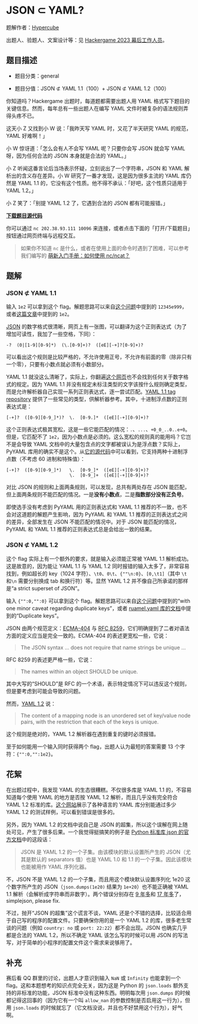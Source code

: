 # JSON ⊂ YAML?

题解作者：[Hypercube](https://0x01.me/)

出题人、验题人、文案设计等：见 [Hackergame 2023 幕后工作人员](../../credits.pdf)。

## 题目描述

- 题目分类：general

- 题目分值：JSON ⊄ YAML 1.1（100）+ JSON ⊄ YAML 1.2（100）

你知道吗？Hackergame 出题时，每道题都需要出题人用 YAML 格式写下题目的关键信息。然而，每年总有一些出题人在编写 YAML 文件时被复杂的语法规则弄得头疼不已。

这天小 Z 又找到小 W 说：「我昨天写 YAML 时，又花了半天研究 YAML 的规范，YAML 好难啊！」

小 W 惊讶道：「怎么会有人不会写 YAML 呢？只要你会写 JSON 就会写 YAML 呀，因为任何合法的 JSON 本身就是合法的 YAML。」

小 Z 听闻这番言论后当场表示怀疑，立刻说出了一个字符串，JSON 和 YAML 解析出的含义存在差异。小 W 研究了一番才发现，这是因为很多主流的 YAML 库仍然是 YAML 1.1 的，它没有这个性质。他不得不承认：「好吧，这个性质只适用于 YAML 1.2。」

小 Z 笑了：「别提 YAML 1.2 了，它遇到合法的 JSON 都有可能报错。」

**[下载题目源代码](files/yaml_vs_json.py)**

你可以通过 `nc 202.38.93.111 10096` 来连接，或者点击下面的「打开/下载题目」按钮通过网页终端与远程交互。

> 如果你不知道 `nc` 是什么，或者在使用上面的命令时遇到了困难，可以参考我们编写的 [萌新入门手册：如何使用 nc/ncat？](https://lug.ustc.edu.cn/planet/2019/09/how-to-use-nc/)

## 题解

### JSON ⊄ YAML 1.1

输入 `1e2` 可以拿到这个 flag。解题思路可以来自[这个问题](https://stackoverflow.com/questions/21584985/what-valid-json-files-are-not-valid-yaml-1-1-files)中提到的 `12345e999`，或者[这篇文章](https://john-millikin.com/json-is-not-a-yaml-subset)中提到的 `1e2`。

[JSON](https://www.json.org/json-zh.html) 的数字格式很清晰，网页上有一张图，可以翻译为这个正则表达式（为了增加可读性，我加了一些空格，下同）：

```regex
-?  (0|[1-9][0-9]*)  (\.[0-9]+)?  ([eE][-+]?[0-9]+)?
```

可以看出这个规则是比较严格的，不允许使用正号，不允许有前面的零（除非只有一个零），只要有小数点就必须有小数部分。

YAML 1.1 就没这么清晰了，实际上，你翻遍[这个网页](https://yaml.org/spec/1.1/)也不会找到任何关于数字格式的规定。因为 YAML 1.1 并没有规定未标注类型的文字该按什么规则确定类型，而是允许解析器自己实现一系列正则表达式，逐一尝试匹配。[YAML 1.1 tag repository](https://yaml.org/type/index.html) 提供了一些常见的类型，供解析器参考。其中，十进制浮点数的正则表达式是：

```regex
[-+]?  ([0-9][0-9_]*)?  \.  [0-9.]*  ([eE][-+][0-9]+)?
```

这个正则表达式极其宽松，这是一些它能匹配的情况：`.`、`...`、`+0_0_..0..e+0`。但是，它匹配不了 `1e2`，因为小数点是必须的。这么宽松的规则真的能用吗？它岂不是会导致 YAML 文档中的大量包含点的文字都被误认为是浮点数？实际上，PyYAML 库用的确实不是这个。从[它的源代码](https://github.com/perlpunk/pyyaml/blob/ee37f4653c08fc07aecff69cfd92848e6b1a540e/lib3/yaml/resolver.py#L179-L183)中可以看到，它支持两种十进制浮点数（不考虑 60 进制和特殊值）：

```regex
[-+]?  ([0-9][0-9_]*)   \.  [0-9_]*  ([eE][-+][0-9]+)?
                        \.  [0-9_]+  ([eE][-+][0-9]+)?
```

对比 JSON 的规则和上面两条规则，可以发现，总共有两处存在 JSON 能匹配，但上面两条规则不能匹配的情况。一是**没有小数点**，二是**指数部分没有正负号**。

即使选手没有考虑到 PyYAML 用的正则表达式和 YAML 1.1 推荐的不一致，也不会对这道题的解题产生影响，因为 PyYAML 和 YAML 1.1 推荐的正则表达式之间的差异，全部发生在 JSON 不能匹配的情况中。对于 JSON 能匹配的情况，PyYAML 和 YAML 1.1 推荐的正则表达式总是会给出一致的结果。

### JSON ⊄ YAML 1.2

这个 flag 实际上有一个额外的要求，就是输入必须能正常被 YAML 1.1 解析成功。这是故意的，因为能让 YAML 1.1 与 YAML 1.2 同时报错的输入太多了，非常容易找到，例如超长的 key（1024 字符）、`\t0`、`0\t`、`{""\n:0}`、`[0,\t1]`（其中 `\t` 和`\n` 需要分别换成 tab 和换行符）等。显然 YAML 1.2 并不像自己所承诺的那样是“a strict superset of JSON”。

输入 `{"":0,"":0}` 可以拿到这个 flag。解题思路可以来自[这个问题](https://stackoverflow.com/questions/21584985/what-valid-json-files-are-not-valid-yaml-1-1-files)中提到的“with one minor caveat regarding duplicate keys”，或者 [ruamel.yaml 库的文档](https://yaml.readthedocs.io/en/latest/api/)中提到的“Duplicate keys”。

JSON 由两个规范定义：[ECMA-404](https://www.ecma-international.org/publications-and-standards/standards/ecma-404/) 与 [RFC 8259](https://www.rfc-editor.org/rfc/rfc8259)，它们明确提到了二者对语法方面的定义应当是完全一致的。ECMA-404 的表述更宽松一些，它说：

> The JSON syntax ... does not require that name strings be unique ...

RFC 8259 的表述更严格一些，它说：

> The names within an object SHOULD be unique.

其中大写的“SHOULD”是 RFC 的一个术语，表示特定情况下可以违反这个规则，但是要考虑到可能会导致的问题。

然而，[YAML 1.2](https://yaml.org/spec/1.2.2/) 说：

> The content of a mapping node is an unordered set of key/value node pairs, with the restriction that each of the keys is unique.

这个规则是绝对的，YAML 1.2 解析器在遇到重复的键时必须报错。

至于如何能用一个输入同时获得两个 flag，出题人认为最短的答案需要 13 个字符：`{"":0,"":1e2}`。

## 花絮

在出题过程中，我发现 YAML 的生态很糟糕。不仅很多库是 YAML 1.1 的，不容易知道每个使用 YAML 的地方是否按 YAML 1.2 解析，而且几乎没有完全符合 YAML 1.2 标准的库。[这个网站](https://matrix.yaml.info/)展示了各种语言的 YAML 库分别能通过多少 YAML 1.2 的测试样例，可以看到错误是很多的。

另外，因为 YAML 1.2 的文档中说自己是 JSON 的超集，所以这个误解在网上随处可见，产生了很多后果。一个我觉得挺搞笑的例子是 [Python 标准库 json 的官方文档](https://docs.python.org/zh-cn/3/library/json.html)中的这段话：

> JSON 是 YAML 1.2 的一个子集。由该模块的默认设置所产生的 JSON（尤其是默认的 separators 值）也是 YAML 1.0 和 1.1 的一个子集。因此该模块也能被用作 YAML 序列化器。

不，JSON 不是 YAML 1.2 的一个子集，而且用这个模块默认设置序列化 1e20 这个数字所产生的 JSON（`json.dumps(1e20)` 结果为 `1e+20`）也不能正确被 YAML 1.1 解析（会解析成字符串而非数字）。两个错误分别存在 [9 年多](https://github.com/simplejson/simplejson/blob/1ddfc5ace82f4fbda2a6a85c62a063ae45c94576/index.rst?plain=1#L127-L130)和 [17 年多](https://github.com/simplejson/simplejson/blob/27ece5964f2da82383ca24b128ecfca962baa93f/docs/index.html#L143-L144)了，simplejson, please fix.

不过，抛开“JSON 的超集”这个谎言不谈，YAML 还是个不错的选择，比较适合用于自己写的程序的配置文件。只要确保你用的是一个 YAML 1.2 的库，很多老生常谈的问题（例如 `country: no` 或 `port: 22:22`）都不会出现。JSON 也确实几乎都是合法的 YAML 1.2，所以不确定 YAML 该怎么写的时候可以用 JSON 的写法写，对于简单的小程序的配置文件这个需求来说够用了。

## 补充

赛后看 QQ 群里的讨论，出题人才意识到输入 `NaN` 或 `Infinity` 也能拿到一个 flag。这和本题想考的知识点完全无关，因为这是 Python 的 `json.loads` 额外支持的非标准的功能，JSON 标准中没有这种东西。明明每次用 `json.dumps` 的时候都记得这回事的（因为它有一个叫 `allow_nan` 的参数控制是否启用这一行为），但用 `json.loads` 的时候就忘了（它文档没说，并且也不好禁用这个行为），好气啊。
